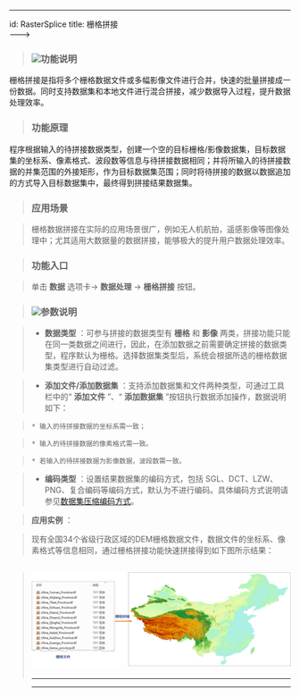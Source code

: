 ---
id: RasterSplice
title: 栅格拼接  
--->  
> ### ![](../../img/read.gif)功能说明

>

>
栅格拼接是指将多个栅格数据文件或多幅影像文件进行合并，快速的批量拼接成一份数据。同时支持数据集和本地文件进行混合拼接，减少数据导入过程，提升数据处理效率。

>

> ### 功能原理

>

>
程序根据输入的待拼接数据类型，创建一个空的目标栅格/影像数据集，目标数据集的坐标系、像素格式、波段数等信息与待拼接数据相同；并将所输入的待拼接数据的并集范围的外接矩形，作为目标数据集范围；同时将待拼接的数据以数据追加的方式导入目标数据集中，最终得到拼接结果数据集。

>

> ### 应用场景

>

> 栅格数据拼接在实际的应用场景很广，例如无人机航拍，遥感影像等图像处理中；尤其适用大数据量的数据拼接，能够极大的提升用户数据处理效率。

>

> ### 功能入口

>

> 单击 **数据** 选项卡-> **数据处理** -> **栅格拼接** 按钮。

>

> ### ![](../../img/read.gif)参数说明

>

>   * **数据类型** ：可参与拼接的数据类型有 **栅格** 和 **影像**
两类，拼接功能只能在同一类数据之间进行，因此，在添加数据之前需要确定拼接的数据类型，程序默认为栅格。选择数据集类型后，系统会根据所选的栅格数据集类型进行自动过滤。

>   * **添加文件/添加数据集** ：支持添加数据集和文件两种类型，可通过工具栏中的“ **添加文件** ”、“ **添加数据集**
”按钮执行数据添加操作，数据说明如下：

>     * 输入的待拼接数据的坐标系需一致；

>     * 输入的待拼接数据的像素格式需一致。

>     * 若输入的待拼接数据为影像数据，波段数需一致。

>   * **编码类型** ：设置结果数据集的编码方式，包括
SGL、DCT、LZW、PNG、复合编码等编码方式，默认为不进行编码。具体编码方式说明请参见[数据集压缩编码方式](../../DataProcessing/DataManagement/EncodeType.html)。

>

> **应用实例** ：

>

> 现有全国34个省级行政区域的DEM栅格数据文件，数据文件的坐标系、像素格式等信息相同，通过栅格拼接功能快速拼接得到如下图所示结果：

>

> ![](img/RasterSpliceResult.png)  
> ---  
>  
> * * *

>

> [](http://www.supermap.com)  
>  
> ---

